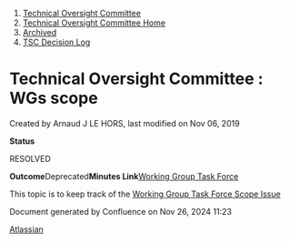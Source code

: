 1. [Technical Oversight Committee](index.html)
2. [Technical Oversight Committee Home](Technical-Oversight-Committee-Home_21430274.html)
3. [Archived](Archived_21447696.html)
4. [TSC Decision Log](TSC-Decision-Log_21437418.html)

# Technical Oversight Committee : WGs scope

Created by Arnaud J LE HORS, last modified on Nov 06, 2019

**Status**

RESOLVED 

**Outcome**Deprecated**Minutes Link**[Working Group Task Force](https://lf-hyperledger.atlassian.net/wiki/spaces/TF/pages/20873361/Working+Group+Task+Force)

This topic is to keep track of the [Working Group Task Force Scope Issue](https://lf-hyperledger.atlassian.net/wiki/spaces/TF/pages/21014493/WGTF_Proposal1)

Document generated by Confluence on Nov 26, 2024 11:23

[Atlassian](http://www.atlassian.com/)

